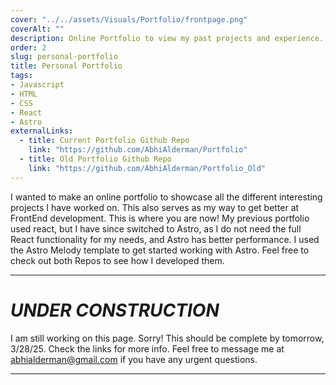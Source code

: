 ```yaml
---
cover: "../../assets/Visuals/Portfolio/frontpage.png"
coverAlt: ""
description: Online Portfolio to view my past projects and experience.
order: 2
slug: personal-portfolio
title: Personal Portfolio
tags:
- Javascript
- HTML
- CSS
- React
- Astro
externalLinks:
  - title: Current Portfolio Github Repo
    link: "https://github.com/AbhiAlderman/Portfolio"
  - title: Old Portfolio Github Repo
    link: "https://github.com/AbhiAlderman/Portfolio_Old"
---
```

I wanted to make an online portfolio to showcase all the different interesting projects I have worked on. This also serves as my way to get better at FrontEnd development. This is where you are now! My previous portfolio used react, but I have since switched to Astro, as I do not need the full React functionality for my needs, and Astro has better performance. I used the Astro Melody template to get started working with Astro. Feel free to check out both Repos to see how I developed them.
***
# **_UNDER CONSTRUCTION_**
I am still working on this page. Sorry! This should be complete by tomorrow, 3/28/25. Check the links for more info. Feel free to message me at abhialderman@gmail.com if you have any urgent questions.
***
